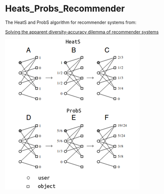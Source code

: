 # Heats_Probs_Recommender
The HeatS and ProbS algorithm for recommender systems from: <p><a href="https://www.pnas.org/doi/pdf/10.1073/pnas.1000488107">Solving the apparent diversity-accuracy dilemma of recommender systems</a></p>

![alt text](https://github.com/rodfloripa/Heats_Probs_Recommender/blob/main/hs.png?raw=true)
